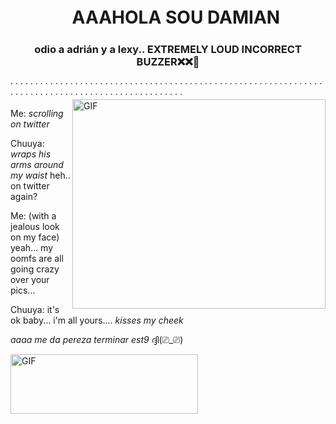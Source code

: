
<h1 align="center">ㅤAAAHOLA SOU DAMIAN
</div>
<h3 align="center">odio a adrián y a lexy.. EXTREMELY LOUD INCORRECT BUZZER❌❌🚫</h3>
· · · · · · · · · · · · · · · · · · · · · · · · · · · · · · · · · · · · · · · · · · · ·  · · · · · · · · · · · · · · · · · · · · · · · · · · · · · · · · · · · · · · · · · · · · · · · · · · · · · ·
  <img align="right" top="500" height="335" width="405" alt="GIF" src="https://github.com/damiansito7u7/damiansito7u7/blob/main/ce2417806ae5865b35d6dab6cb810a69.jpg">
</a>

 Me: *scrolling on twitter*

Chuuya: *wraps his arms around my waist* heh.. on twitter again?

Me: (with a jealous look on my face) yeah... my oomfs are all going crazy over your pics...

Chuuya: it's ok baby... i'm all yours.... *kisses my cheek*

_aaaa me da pereza terminar est9_ ദ്ദി(⎚_⎚)


  <img align="left" top="900" height="95" width="300" alt="GIF" src="https://github.com/damiansito7u7/damiansito7u7/blob/main/fd34d198c0b112e14cea59565b9aac30.jpg">
